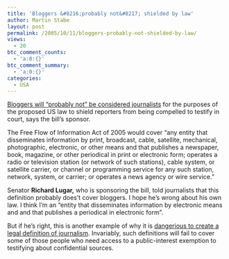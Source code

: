 ```yaml
---
title: 'Bloggers &#8216;probably not&#8217; shielded by law'
author: Martin Stabe
layout: post
permalink: /2005/10/11/bloggers-probably-not-shielded-by-law/
views:
  - 20
btc_comment_counts:
  - 'a:0:{}'
btc_comment_summary:
  - 'a:0:{}'
categories:
  - USA
---
```

[Bloggers will &ldquo;probably not&rdquo; be considered journalists][1] for the purposes of the proposed US law to shield reporters from being compelled to testify in court, says the bill&rsquo;s sponsor.

The Free Flow of Information Act of 2005 would cover &ldquo;any entity that disseminates information by print, broadcast, cable, satellite, mechanical, photographic, electronic, or other means and that publishes a newspaper, book, magazine, or other periodical in print or electronic form; operates a radio or television station (or network of such stations), cable system, or satellite carrier, or channel or programming service for any such station, network, system, or carrier; or operates a news agency or wire service.&rdquo;

Senator **Richard Lugar,** who is sponsoring the bill, told journalists that this definition probably does&rsquo;t cover bloggers. I hope he&rsquo;s wrong about his own law. I think I&rsquo;m an &ldquo;entity that disseminates information by electronic means and and that publishes a periodical in electronic form&rdquo;.

But if he&rsquo;s right, this is another example of why it is [dangerious to create a legal definition of journalism][2]. Invariably, such definitions will fail to cover some of those people who need access to a public-interest exemption to testifying about confidential sources.

 [1]: http://editorandpublisher.com/eandp/news/article_display.jsp?vnu_content_id=1001263585&imw=Y "Shield Law Sponsor: Bloggers 'Probably Not' Considered Journos"
 [2]: http://www.martinstabe.com/blog/archives/2005/03/the_danger_of_d.php